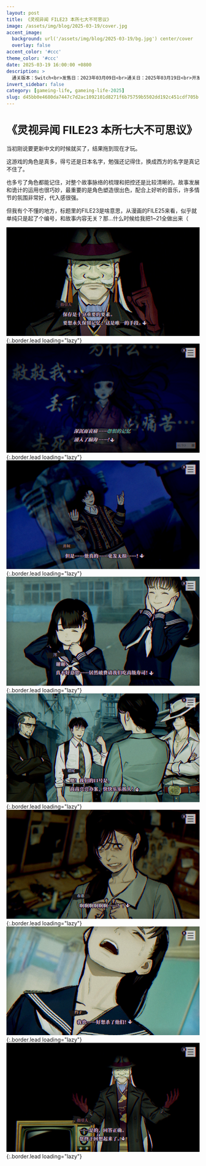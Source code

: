 ```yaml
---
layout: post
title: 《灵视异闻 FILE23 本所七大不可思议》
image: /assets/img/blog/2025-03-19/cover.jpg
accent_image: 
  background: url('/assets/img/blog/2025-03-19/bg.jpg') center/cover
  overlay: false
accent_color: '#ccc'
theme_color: '#ccc'
date: 2025-03-19 16:00:00 +0800
description: >
  通关版本：Switch<br>发售日：2023年03月09日<br>通关日：2025年03月19日<br>开发商：Xeen<br>发行商：SQUARE ENIX
invert_sidebar: false
category: [gameing-life, gameing-life-2025]
slug: d45bb0e4680da7447c7d2ac1092101d8271f6b75759b5502dd192c451cdf705b
---
```


# 《灵视异闻 FILE23 本所七大不可思议》

当初刚说要更新中文的时候就买了，结果拖到现在才玩。

这游戏的角色是真多，得亏还是日本名字，勉强还记得住，换成西方的名字是真记不住了。

也多亏了角色都能记住，对整个故事脉络的梳理和把控还是比较清晰的。故事发展和诡计的运用也很巧妙，最重要的是角色塑造很出色，配合上好听的音乐，许多情节的氛围非常好，代入感很强。

但我有个不懂的地方，标题里的FILE23是啥意思，从漫画的FILE25来看，似乎就单纯只是起了个编号，和故事内容无关？那...什么时候给我把1~21全做出来（

![](/assets/img/blog/2025-03-19/1.jpg){:.border.lead loading="lazy"}
![](/assets/img/blog/2025-03-19/2.jpg){:.border.lead loading="lazy"}
![](/assets/img/blog/2025-03-19/3.jpg){:.border.lead loading="lazy"}
![](/assets/img/blog/2025-03-19/4.jpg){:.border.lead loading="lazy"}
![](/assets/img/blog/2025-03-19/5.jpg){:.border.lead loading="lazy"}
![](/assets/img/blog/2025-03-19/6.jpg){:.border.lead loading="lazy"}
![](/assets/img/blog/2025-03-19/7.jpg){:.border.lead loading="lazy"}
![](/assets/img/blog/2025-03-19/8.jpg){:.border.lead loading="lazy"}